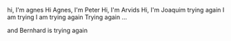 hi, I'm agnes
Hi Agnes, I'm Peter
Hi, I'm Arvids
Hi, I'm Joaquim
trying again
I am trying
I am trying again
Trying again ...


and Bernhard is trying again
